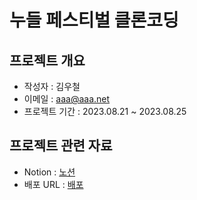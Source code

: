 # 누들 페스티벌 클론코딩

## 프로젝트 개요
- 작성자 : 김우철
- 이메일 : aaa@aaa.net
- 프로젝트 기간 : 2023.08.21 ~ 2023.08.25

## 프로젝트 관련 자료
- Notion : [노션](http://)
- 배포 URL : [배포](http://)